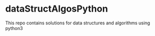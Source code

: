# dataStructAlgosPython
This repo contains solutions for data structures and algorithms using python3
